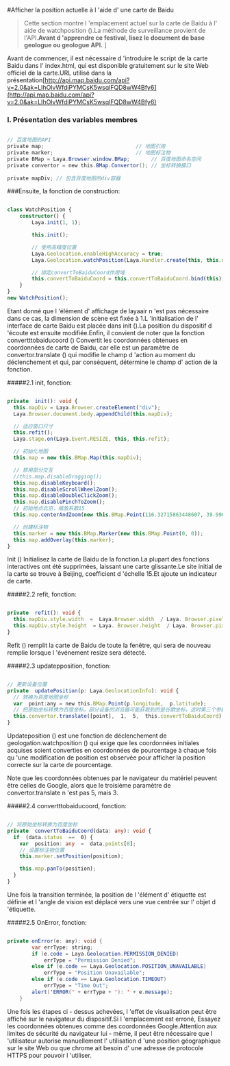 #Afficher la position actuelle à l 'aide d' une carte de Baidu

> Cette section montre l 'emplacement actuel sur la carte de Baidu à l' aide de watchposition ().La méthode de surveillance provient de l'API.**Avant d 'apprendre ce festival, lisez le document de base geologue ou geologue API.**
]

Avant de commencer, il est nécessaire d 'introduire le script de la carte Baidu dans l' index.html, qui est disponible gratuitement sur le site Web officiel de la carte.URL utilisé dans la présentation[http://api.map.baidu.com/api?v=2.0&ak=LIhOlvWfdiPYMCsK5wsqlFQD8wW4Bfy6](http://api.map.baidu.com/api?v=2.0&ak=LIhOlvWfdiPYMCsK5wsqlFQD8wW4Bfy6)

### **I. Présentation des variables membres**


```java

// 百度地图的API
private map;                              // 地图引用
private marker;                           // 地图标注物
private BMap = Laya.Browser.window.BMap;       // 百度地图命名空间
private convertor = new this.BMap.Convertor(); // 坐标转换接口
 
private mapDiv; // 包含百度地图的div容器
```


###Ensuite, la fonction de construction:


```typescript

class WatchPosition {
    constructor() {
        Laya.init(1, 1);

        this.init();

        // 使用高精度位置
        Laya.Geolocation.enableHighAccuracy = true;
        Laya.Geolocation.watchPosition(Laya.Handler.create(this, this.updatePosition), Laya.Handler.create(this, this.onError));

        // 绑定convertToBaiduCoord作用域
        this.convertToBaiduCoord = this.convertToBaiduCoord.bind(this);
    }
}
new WatchPosition();
```


Etant donné que l 'élément d' affichage de layaair n 'est pas nécessaire dans ce cas, la dimension de scène est fixée à 1.L 'initialisation de l' interface de carte Baidu est placée dans init ().La position du dispositif d 'écoute est ensuite modifiée.Enfin, il convient de noter que la fonction convertttobaiducoord () Convertit les coordonnées obtenues en coordonnées de carte de Baidu, car elle est un paramètre de convertor.translate () qui modifie le champ d 'action au moment du déclenchement et qui, par conséquent, détermine le champ d' action de la fonction.

#####2.1 init, fonction:


```typescript

private  init(): void {
  this.mapDiv = Laya.Browser.createElement("div");
  Laya.Browser.document.body.appendChild(this.mapDiv);

  // 适应窗口尺寸
  this.refit();
  Laya.stage.on(Laya.Event.RESIZE, this, this.refit);

  // 初始化地图
  this.map = new this.BMap.Map(this.mapDiv);

  // 禁用部分交互
  //this.map.disableDragging();
  this.map.disableKeyboard();
  this.map.disableScrollWheelZoom();
  this.map.disableDoubleClickZoom();
  this.map.disablePinchToZoom();
  // 初始地点北京，缩放系数15
  this.map.centerAndZoom(new this.BMap.Point(116.32715863448607, 39.990912172420714), 15);

  // 创建标注物
  this.marker = new this.BMap.Marker(new this.BMap.Point(0, 0));
  this.map.addOverlay(this.marker);
}
```


Init () Initialisez la carte de Baidu de la fonction.La plupart des fonctions interactives ont été supprimées, laissant une carte glissante.Le site initial de la carte se trouve à Beijing, coefficient d 'échelle 15.Et ajoute un indicateur de carte.

#####2.2 refit, fonction:


```typescript

private  refit(): void {
  this.mapDiv.style.width  =  Laya.Browser.width  / Laya. Browser.pixelRatio  +  "px";
  this.mapDiv.style.height  = Laya. Browser.height  / Laya. Browser.pixelRatio  +  "px";
}
```


Refit () remplit la carte de Baidu de toute la fenêtre, qui sera de nouveau remplie lorsque l 'événement resize sera détecté.

#####2.3 updatepposition, fonction:


```typescript

// 更新设备位置
private  updatePosition(p: Laya.GeolocationInfo): void {
  // 转换为百度地图坐标
  var  point:any = new this.BMap.Point(p.longitude,  p.latitude);
  // 把原始坐标转换为百度坐标，部分设备的浏览器可能获取到的是谷歌坐标，这时第三个参数改为3才是正确的。
  this.convertor.translate([point],  1,  5,  this.convertToBaiduCoord);
}
```


Updateposition () est une fonction de déclenchement de geologation.watchposition () qui exige que les coordonnées initiales acquises soient converties en coordonnées de pourcentage à chaque fois qu 'une modification de position est observée pour afficher la position correcte sur la carte de pourcentage.

Note que les coordonnées obtenues par le navigateur du matériel peuvent être celles de Google, alors que le troisième paramètre de convertor.translate n 'est pas 5, mais 3.

#####2.4 convertttobaiducoord, fonction:


```typescript

// 将原始坐标转换为百度坐标
private  convertToBaiduCoord(data: any): void {
  if  (data.status  ==  0) {
    var  position: any  =  data.points[0];
    // 设置标注物位置
    this.marker.setPosition(position);

    this.map.panTo(position);
  }
}
```


Une fois la transition terminée, la position de l 'élément d' étiquette est définie et l 'angle de vision est déplacé vers une vue centrée sur l' objet d 'étiquette.

#####2.5 OnError, fonction:


```java

private onError(e: any): void {
        var errType: string;
        if (e.code = Laya.Geolocation.PERMISSION_DENIED)
            errType = "Permission Denied";
        else if (e.code == Laya.Geolocation.POSITION_UNAVAILABLE)
            errType = "Position Unavailable";
        else if (e.code == Laya.Geolocation.TIMEOUT)
            errType = "Time Out";
        alert('ERROR(' + errType + '): ' + e.message);
    }
```


Une fois les étapes ci - dessus achevées, l 'effet de visualisation peut être affiché sur le navigateur du dispositif.Si l 'emplacement est erroné, Essayez les coordonnées obtenues comme des coordonnées Google.Attention aux limites de sécurité du navigateur lui - même, il peut être nécessaire que l 'utilisateur autorise manuellement l' utilisation d 'une position géographique sur le site Web ou que chrome ait besoin d' une adresse de protocole HTTPS pour pouvoir l 'utiliser.